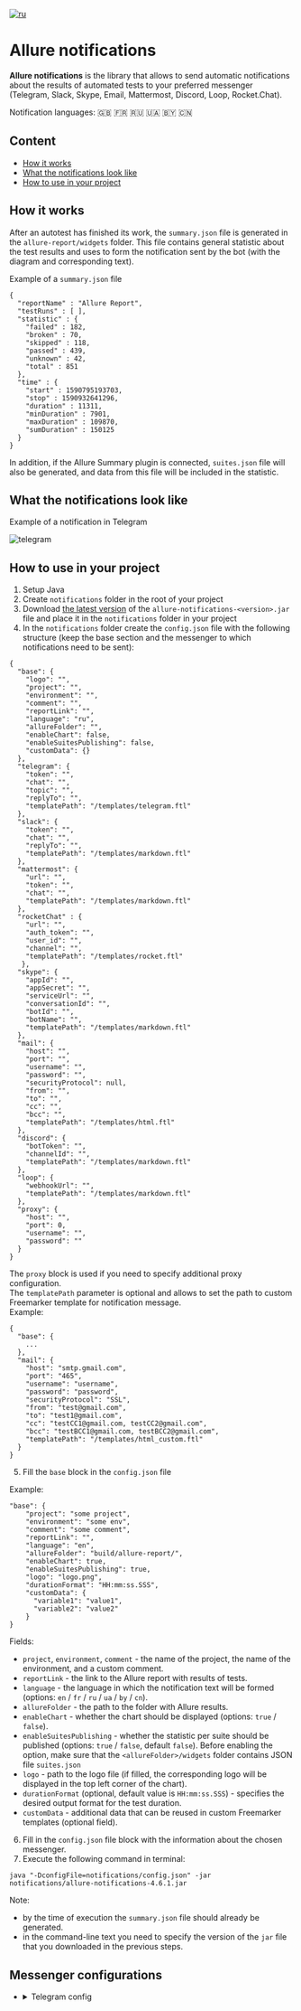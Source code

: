 [![ru](https://img.shields.io/badge/lang-ru-red.svg)](https://github.com/qa-guru/allure-notifications/blob/master/README.md)

# Allure notifications
**Allure notifications** is the library that allows to send automatic notifications about the results of automated tests to your preferred messenger (Telegram, Slack, Skype, Email, Mattermost, Discord, Loop, Rocket.Chat).

Notification languages: 🇬🇧 🇫🇷 🇷🇺 🇺🇦 🇧🇾 🇨🇳

## Content
+ [How it works](#how-it-works)
+ [What the notifications look like](#what-the-notifications-look-like)
+ [How to use in your project](#how-to-use-in-your-project)


## How it works
After an autotest has finished its work, the `summary.json` file is generated in the `allure-report/widgets` folder. This file contains general statistic about the test results and uses to form the notification sent by the bot (with the diagram and corresponding text).

Example of a `summary.json` file
```
{
  "reportName" : "Allure Report",
  "testRuns" : [ ],
  "statistic" : {
    "failed" : 182,
    "broken" : 70,
    "skipped" : 118,
    "passed" : 439,
    "unknown" : 42,
    "total" : 851
  },
  "time" : {
    "start" : 1590795193703,
    "stop" : 1590932641296,
    "duration" : 11311,
    "minDuration" : 7901,
    "maxDuration" : 109870,
    "sumDuration" : 150125
  }
}
```
In addition, if the Allure Summary plugin is connected, `suites.json` file will also be generated, and data from this file will be included in the statistic.

## What the notifications look like
Example of a notification in Telegram

![telegram](https://user-images.githubusercontent.com/109241600/213396660-c70adc4c-7a0f-4926-8d9d-473c6c433dd2.png)

## How to use in your project

1. Setup Java
2. Create `notifications` folder in the root of your project
3. Download [the latest version](https://github.com/qa-guru/allure-notifications/releases) of the `allure-notifications-<version>.jar` file and place it in the `notifications` folder in your project
4. In the `notifications` folder create the `config.json` file with the following structure (keep the base section and the messenger to which notifications need to be sent):
```
{
  "base": {
    "logo": "",
    "project": "",
    "environment": "",
    "comment": "",
    "reportLink": "",
    "language": "ru",
    "allureFolder": "",
    "enableChart": false,
    "enableSuitesPublishing": false,
    "customData": {}
  },
  "telegram": {
    "token": "",
    "chat": "",
    "topic": "",
    "replyTo": "",
    "templatePath": "/templates/telegram.ftl"
  },
  "slack": {
    "token": "",
    "chat": "",
    "replyTo": "",
    "templatePath": "/templates/markdown.ftl"
  },
  "mattermost": {
    "url": "",
    "token": "",
    "chat": "",
    "templatePath": "/templates/markdown.ftl"
  },
  "rocketChat" : {
    "url": "",
    "auth_token": "",
    "user_id": "",
    "channel": "",
    "templatePath": "/templates/rocket.ftl"
   },
  "skype": {
    "appId": "",
    "appSecret": "",
    "serviceUrl": "",
    "conversationId": "",
    "botId": "",
    "botName": "",
    "templatePath": "/templates/markdown.ftl"
  },
  "mail": {
    "host": "",
    "port": "",
    "username": "",
    "password": "",
    "securityProtocol": null,
    "from": "",
    "to": "",
    "cc": "",
    "bcc": "",
    "templatePath": "/templates/html.ftl"
  },
  "discord": {
    "botToken": "",
    "channelId": "",
    "templatePath": "/templates/markdown.ftl"
  },
  "loop": {
    "webhookUrl": "",
    "templatePath": "/templates/markdown.ftl"
  },
  "proxy": {
    "host": "",
    "port": 0,
    "username": "",
    "password": ""
  }
}
```

The `proxy` block is used if you need to specify additional proxy configuration.\
The `templatePath` parameter is optional and allows to set the path to custom Freemarker template for notification message.\
Example:
```
{
  "base": {
    ...
  },
  "mail": {
    "host": "smtp.gmail.com",
    "port": "465",
    "username": "username",
    "password": "password",
    "securityProtocol": "SSL",
    "from": "test@gmail.com",
    "to": "test1@gmail.com",
    "cc": "testCC1@gmail.com, testCC2@gmail.com",
    "bcc": "testBCC1@gmail.com, testBCC2@gmail.com",
    "templatePath": "/templates/html_custom.ftl"
  }
}
```
5. Fill the `base` block in the `config.json` file

Example:
```
"base": {
    "project": "some project",
    "environment": "some env",
    "comment": "some comment",
    "reportLink": "",
    "language": "en",
    "allureFolder": "build/allure-report/",
    "enableChart": true,
    "enableSuitesPublishing": true,
    "logo": "logo.png",
    "durationFormat": "HH:mm:ss.SSS",
    "customData": {
      "variable1": "value1",
      "variable2": "value2"
    }
}
```

Fields:
+ `project`, `environment`, `comment` - the name of the project, the name of the environment, and a custom comment.
+ `reportLink` - the link to the Allure report with results of tests.
+ `language` - the language in which the notification text will be formed (options: `en` / `fr` / `ru` / `ua` / `by` / `cn`).
+ `allureFolder` - the path to the folder with Allure results.
+ `enableChart` - whether the chart should be displayed (options: `true` / `false`).
+ `enableSuitesPublishing` - whether the statistic per suite should be published (options: `true` / `false`, default `false`). Before enabling the option, make sure that the `<allureFolder>/widgets` folder contains JSON file `suites.json`
+ `logo` - path to the logo file (if filled, the corresponding logo will be displayed in the top left corner of the chart).
+ `durationFormat` (optional, default value is `HH:mm:ss.SSS`) - specifies the desired output format for the test duration.
+ `customData` - additional data that can be reused in custom Freemarker templates (optional field).
6. Fill in the `config.json` file block with the information about the chosen messenger.
7. Execute the following command in terminal:
```
java "-DconfigFile=notifications/config.json" -jar notifications/allure-notifications-4.6.1.jar
```
Note:

+ by the time of execution the `summary.json` file should already be generated.
+ in the command-line text you need to specify the version of the `jar` file that you downloaded in the previous steps.

## Messenger configurations
+ <details>
    <summary>Telegram config</summary>
    The `telegram` block parameters:
    <ul>
      <li><code>topic</code> - optional parameter defining unique identifier for the target message thread (topic) of
        the chat to send the message to; check [Stackoverflow answers](https://stackoverflow.com/questions/74773675/how-to-get-topic-id-for-telegram-group-chat)
        to find out how to get the parameter value.
      </li>
    </ul>
  </details>
